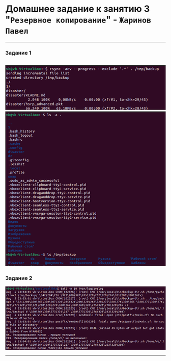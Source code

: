 # Домашнее задание к занятию 3 "`Резервное копирование`" - `Жаринов Павел`

---

### Задание 1

![image1](image/1.png)
![image1](image/2.png)
---

### Задание 2

![image2](image/3.png)

---




